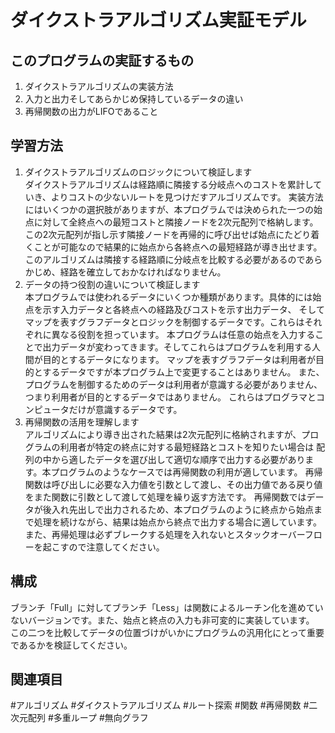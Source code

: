 # ダイクストラアルゴリズム実証モデル
## このプログラムの実証するもの
1. ダイクストラアルゴリズムの実装方法
2. 入力と出力そしてあらかじめ保持しているデータの違い
3. 再帰関数の出力がLIFOであること
## 学習方法
1. ダイクストラアルゴリズムのロジックについて検証します  
ダイクストラアルゴリズムは経路順に隣接する分岐点へのコストを累計していき、よりコストの少ないルートを見つけだすアルゴリズムです。 実装方法にはいくつかの選択肢がありますが、本プログラムでは決められた一つの始点に対して全終点への最短コストと隣接ノードを2次元配列で格納します。 この2次元配列が指し示す隣接ノードを再帰的に呼び出せば始点にたどり着くことが可能なので結果的に始点から各終点への最短経路が導き出せます。 このアルゴリズムは隣接する経路順に分岐点を比較する必要があるのであらかじめ、経路を確立しておかなければなりません。  
1. データの持つ役割の違いについて検証します  
本プログラムでは使われるデータにいくつか種類があります。具体的には始点を示す入力データと各終点への経路及びコストを示す出力データ、 そしてマップを表すグラフデータとロジックを制御するデータです。これらはそれぞれに異なる役割を担っています。 本プログラムは任意の始点を入力することで出力データが変わってきます。そしてこれらはプログラムを利用する人間が目的とするデータになります。 マップを表すグラフデータは利用者が目的とするデータですが本プログラム上で変更することはありません。 また、プログラムを制御するためのデータは利用者が意識する必要がありません、つまり利用者が目的とするデータではありません。 これらはプログラマとコンピュータだけが意識するデータです。  
1. 再帰関数の活用を理解します  
アルゴリズムにより導き出された結果は2次元配列に格納されますが、プログラムの利用者が特定の終点に対する最短経路とコストを知りたい場合は 配列の中から適したデータを選び出して適切な順序で出力する必要があります。本プログラムのようなケースでは再帰関数の利用が適しています。 再帰関数は呼び出しに必要な入力値を引数として渡し、その出力値である戻り値をまた関数に引数として渡して処理を繰り返す方法です。 再帰関数ではデータが後入れ先出しで出力されるため、本プログラムのように終点から始点まで処理を続けながら、結果は始点から終点で出力する場合に適しています。また、再帰処理は必ずブレークする処理を入れないとスタックオーバーフローを起こすので注意してください。  
## 構成
ブランチ「Full」に対してブランチ「Less」は関数によるルーチン化を進めていないバージョンです。また、始点と終点の入力も非可変的に実装しています。 この二つを比較してデータの位置づけがいかにプログラムの汎用化にとって重要であるかを検証してください。
## 関連項目
#アルゴリズム #ダイクストラアルゴリズム #ルート探索 #関数 #再帰関数 #二次元配列 #多重ループ #無向グラフ
